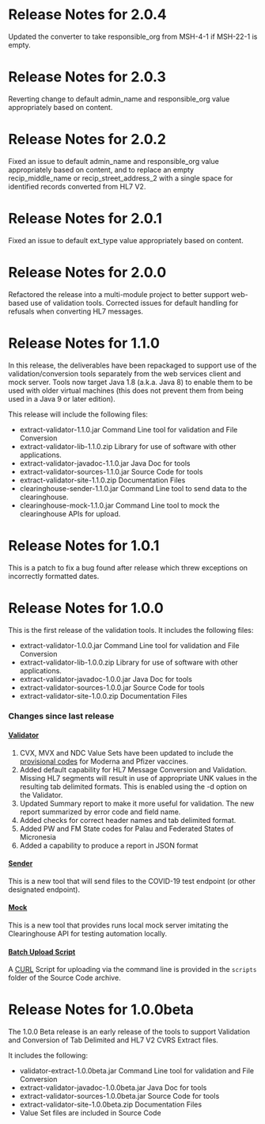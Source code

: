 # Release Notes for 2.0.4
Updated the converter to take responsible_org from MSH-4-1 if MSH-22-1 is empty.

# Release Notes for 2.0.3
Reverting change to default admin_name and responsible_org value appropriately based on content.

# Release Notes for 2.0.2
Fixed an issue to default admin_name and responsible_org value appropriately based on content,
and to replace an empty recip_middle_name or recip_street_address_2 with a single space for identified
records converted from HL7 V2.

# Release Notes for 2.0.1
Fixed an issue to default ext_type value appropriately based on content.

# Release Notes for 2.0.0
Refactored the release into a multi-module project to better support web-based use of validation
tools.
Corrected issues for default handling for refusals when converting HL7 messages.

# Release Notes for 1.1.0
In this release, the deliverables have been repackaged to support use of the
validation/conversion tools separately from the web services client and mock
server. Tools now target Java 1.8 (a.k.a. Java 8) to enable them to be used
with older virtual machines (this does not prevent them from being used in
a Java 9 or later edition).

This release will include the following files:

* extract-validator-1.1.0.jar Command Line tool for validation and File Conversion
* extract-validator-lib-1.1.0.zip Library for use of software with other applications.
* extract-validator-javadoc-1.1.0.jar Java Doc for tools
* extract-validator-sources-1.1.0.jar Source Code for tools
* extract-validator-site-1.1.0.zip Documentation Files
* clearinghouse-sender-1.1.0.jar Command Line tool to send data to the clearinghouse.
* clearinghouse-mock-1.1.0.jar Command Line tool to mock the clearinghouse APIs for upload.

# Release Notes for 1.0.1
This is a patch to fix a bug found after release which threw exceptions
on incorrectly formatted dates.

# Release Notes for 1.0.0
This is the first release of the validation tools.  It includes the following files:

* extract-validator-1.0.0.jar Command Line tool for validation and File Conversion
* extract-validator-lib-1.0.0.zip Library for use of software with other applications.
* extract-validator-javadoc-1.0.0.jar Java Doc for tools
* extract-validator-sources-1.0.0.jar Source Code for tools
* extract-validator-site-1.0.0.zip Documentation Files

### Changes since last release

#### [Validator](Validator.html)
1. CVX, MVX and NDC Value Sets have been updated to include the [provisional codes](https://www.cdc.gov/vaccines/programs/iis/code-sets.html) for Moderna and Pfizer vaccines.
2. Added default capability for HL7 Message Conversion and Validation.  Missing HL7 segments will result in use of
appropriate UNK values in the resulting tab delimited formats. This is enabled using the -d option on the Validator.
3. Updated Summary report to make it more useful for validation. The new report summarized by error code and field name.
4. Added checks for correct header names and tab delimited format.
5. Added PW and FM State codes for Palau and Federated States of Micronesia
6. Added a capability to produce a report in JSON format

#### [Sender](Sender.html)
This is a new tool that will send files to the COVID-19 test endpoint (or other designated endpoint).

#### [Mock](Mock.html)
This is a new tool that provides runs local mock server imitating the Clearinghouse API for testing
automation locally.

#### [Batch Upload Script](Scripts.html)
A [CURL](https://curl.haxx.se/) Script for uploading via the command line is provided in the `scripts` folder of the Source Code
archive.

# Release Notes for 1.0.0beta
The 1.0.0 Beta release is an early release of the tools to support Validation and Conversion of Tab Delimited and HL7 V2
CVRS Extract files.

It includes the following:

* validator-extract-1.0.0beta.jar Command Line tool for validation and File Conversion
* extract-validator-javadoc-1.0.0beta.jar Java Doc for tools
* extract-validator-sources-1.0.0beta.jar Source Code for tools
* extract-validator-site-1.0.0beta.zip Documentation Files
* Value Set files are included in Source Code
